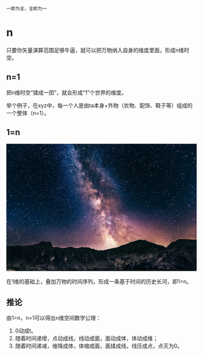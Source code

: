     一即为全，全即为一
    
# n

只要你矢量演算范围足够牛逼，就可以把万物纳入自身的维度里面，形成n维时空。

## n=1

把n维时空“揉成一团”，就会形成“1”个世界的维度。

举个例子，在xyz中，每一个人是由ta本身+外物（衣物、配饰、鞋子等）组成的一个整体（n=1）。

## 1=n

![image](n.webp)

在1维的基础上，叠加万物的时间序列，形成一条基于时间的历史长河，即1=n。

## 推论

由1=n，n=1可以得出n维空间数学公理：
1. 0动成t。
1. 随着时间递增，点动成线，线动成面，面动成体，体动成维；
1. 随着时间递减，维降成体，体缩成面，面揉成线，线压成点，点灭为0。
